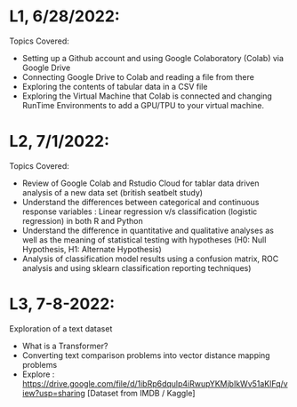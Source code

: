 # L1, 6/28/2022:

Topics Covered:
- Setting up a Github account and using Google Colaboratory (Colab) via Google Drive
- Connecting Google Drive to Colab and reading a file from there
- Exploring the contents of tabular data in a CSV file
- Exploring the Virtual Machine that Colab is connected and changing RunTime Environments to add a GPU/TPU to your virtual machine.


# L2, 7/1/2022:

Topics Covered:
- Review of Google Colab and Rstudio Cloud for tablar data driven analysis of a new data set (british seatbelt study)
- Understand the differences between categorical and continuous response variables : Linear regression v/s classification (logistic regression) in both R and Python
- Understand the difference in quantitative and qualitative analyses as well as the meaning of statistical testing with hypotheses (H0: Null Hypothesis, H1: Alternate Hypothesis)
- Analysis of classification model results using a confusion matrix, ROC analysis and using sklearn classification reporting techniques)

# L3, 7-8-2022:

Exploration of a text dataset
  - What is a Transformer?
  - Converting text comparison problems into vector distance mapping problems
  - Explore : https://drive.google.com/file/d/1ibRp6dqulp4iRwupYKMjbIkWv51aKlFq/view?usp=sharing [Dataset from IMDB / Kaggle]
